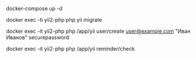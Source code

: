 docker-compose up -d

docker exec -ti yii2-php php yii migrate

docker exec -it yii2-php php /app/yii user/create user@example.com "Иван Иванов" securepassword

docker exec -it yii2-php php /app/yii reminder/check